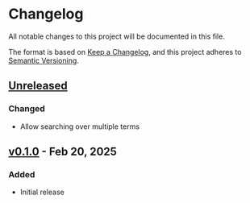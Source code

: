 # Changelog

All notable changes to this project will be documented in this file.

The format is based on [Keep a Changelog](https://keepachangelog.com/en/1.1.0/),
and this project adheres to [Semantic Versioning](https://semver.org/spec/v2.0.0.html).

## [Unreleased]

### Changed

- Allow searching over multiple terms

## [v0.1.0] - Feb 20, 2025

### Added

- Initial release

[unreleased]: https://github.com/dhth/bmm/compare/v0.1.0...HEAD
[v0.1.0]: https://github.com/dhth/bmm/commits/v0.1.0/
